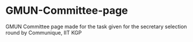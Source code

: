 # GMUN-Committee-page
GMUN Committee page made for the task given for the secretary selection round by Communique, IIT KGP
